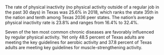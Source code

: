 The rate of physical inactivity (no physical activity outside of a regular job in the past 30 days) in Texas was 25.6% in 2018, which ranks the state 35th in the nation and tenth among Texas 2036 peer states. The nation’s average physical inactivity rate is 23.8% and ranges from 16.4% to 32.4%.

Seven of the ten most common chronic diseases are favorably influenced by regular physical activity. Yet only 48.5 percent of Texas adults are meeting the key guidelines for aerobic activity and 37.8 percent of Texas adults are meeting key guidelines for muscle-strengthening activity. 
